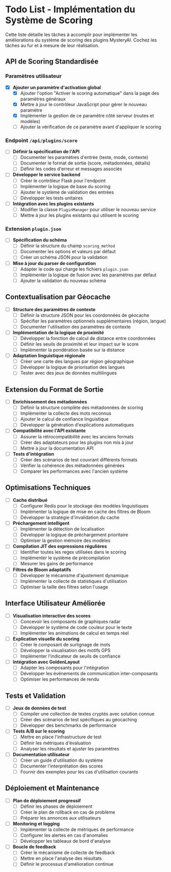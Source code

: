 # Todo List - Implémentation du Système de Scoring

Cette liste détaille les tâches à accomplir pour implémenter les améliorations du système de scoring des plugins MysteryAI. Cochez les tâches au fur et à mesure de leur réalisation.

## API de Scoring Standardisée

### Paramètres utilisateur

- [x] **Ajouter un paramètre d'activation global**
  - [x] Ajouter l'option "Activer le scoring automatique" dans la page des paramètres généraux
  - [x] Mettre à jour le contrôleur JavaScript pour gérer le nouveau paramètre
  - [x] Implémenter la gestion de ce paramètre côté serveur (routes et modèles)
  - [ ] Ajouter la vérification de ce paramètre avant d'appliquer le scoring

### Endpoint `/api/plugins/score`

- [ ] **Définir la spécification de l'API**
  - [ ] Documenter les paramètres d'entrée (texte, mode, contexte)
  - [ ] Documenter le format de sortie (score, métadonnées, détails)
  - [ ] Définir les codes d'erreur et messages associés

- [ ] **Développer le service backend**
  - [ ] Créer le contrôleur Flask pour l'endpoint
  - [ ] Implémenter la logique de base du scoring
  - [ ] Ajouter le système de validation des entrées
  - [ ] Développer les tests unitaires

- [ ] **Intégration avec les plugins existants**
  - [ ] Modifier la classe `PluginManager` pour utiliser le nouveau service
  - [ ] Mettre à jour les plugins existants qui utilisent le scoring

### Extension `plugin.json`

- [ ] **Spécification du schéma**
  - [ ] Définir la structure du champ `scoring_method`
  - [ ] Documenter les options et valeurs par défaut
  - [ ] Créer un schéma JSON pour la validation

- [ ] **Mise à jour du parser de configuration**
  - [ ] Adapter le code qui charge les fichiers `plugin.json`
  - [ ] Implémenter la logique de fusion avec les paramètres par défaut
  - [ ] Ajouter la validation du nouveau schéma

## Contextualisation par Géocache

- [ ] **Structure des paramètres de contexte**
  - [ ] Définir la structure JSON pour les coordonnées de géocache
  - [ ] Spécifier les paramètres optionnels supplémentaires (région, langue)
  - [ ] Documenter l'utilisation des paramètres de contexte

- [ ] **Implémentation de la logique de proximité**
  - [ ] Développer la fonction de calcul de distance entre coordonnées
  - [ ] Définir les seuils de proximité et leur impact sur le score
  - [ ] Implémenter la pondération basée sur la distance

- [ ] **Adaptation linguistique régionale**
  - [ ] Créer une carte des langues par région géographique
  - [ ] Développer la logique de priorisation des langues
  - [ ] Tester avec des jeux de données multilingues

## Extension du Format de Sortie

- [ ] **Enrichissement des métadonnées**
  - [ ] Définir la structure complète des métadonnées de scoring
  - [ ] Implémenter la collecte des mots reconnus
  - [ ] Ajouter le calcul de confiance linguistique
  - [ ] Développer la génération d'explications automatiques

- [ ] **Compatibilité avec l'API existante**
  - [ ] Assurer la rétrocompatibilité avec les anciens formats
  - [ ] Créer des adaptateurs pour les plugins non mis à jour
  - [ ] Mettre à jour la documentation API

- [ ] **Tests d'intégration**
  - [ ] Créer des scénarios de test couvrant différents formats
  - [ ] Vérifier la cohérence des métadonnées générées
  - [ ] Comparer les performances avec l'ancien système

## Optimisations Techniques

- [ ] **Cache distribué**
  - [ ] Configurer Redis pour le stockage des modèles linguistiques
  - [ ] Implémenter la logique de mise en cache des filtres de Bloom
  - [ ] Développer la stratégie d'invalidation du cache

- [ ] **Préchargement intelligent**
  - [ ] Implémenter la détection de localisation
  - [ ] Développer la logique de préchargement prioritaire
  - [ ] Optimiser la gestion mémoire des modèles

- [ ] **Compilation JIT des expressions régulières**
  - [ ] Identifier toutes les regex utilisées dans le scoring
  - [ ] Implémenter le système de précompilation
  - [ ] Mesurer les gains de performance

- [ ] **Filtres de Bloom adaptatifs**
  - [ ] Développer le mécanisme d'ajustement dynamique
  - [ ] Implémenter la collecte de statistiques d'utilisation
  - [ ] Optimiser la taille des filtres selon l'usage

## Interface Utilisateur Améliorée

- [ ] **Visualisation interactive des scores**
  - [ ] Concevoir les composants de graphiques radar
  - [ ] Développer le système de code couleur pour le texte
  - [ ] Implémenter les animations de calcul en temps réel

- [ ] **Explication visuelle du scoring**
  - [ ] Créer le composant de surlignage de mots
  - [ ] Développer la visualisation des motifs GPS
  - [ ] Implémenter l'indicateur de seuils de confiance

- [ ] **Intégration avec GoldenLayout**
  - [ ] Adapter les composants pour l'intégration
  - [ ] Développer les événements de communication inter-composants
  - [ ] Optimiser les performances de rendu

## Tests et Validation

- [ ] **Jeux de données de test**
  - [ ] Compiler une collection de textes cryptés avec solution connue
  - [ ] Créer des scénarios de test spécifiques au géocaching
  - [ ] Développer des benchmarks de performance

- [ ] **Tests A/B sur le scoring**
  - [ ] Mettre en place l'infrastructure de test
  - [ ] Définir les métriques d'évaluation
  - [ ] Analyser les résultats et ajuster les paramètres

- [ ] **Documentation utilisateur**
  - [ ] Créer un guide d'utilisation du système
  - [ ] Documenter l'interprétation des scores
  - [ ] Fournir des exemples pour les cas d'utilisation courants

## Déploiement et Maintenance

- [ ] **Plan de déploiement progressif**
  - [ ] Définir les phases de déploiement
  - [ ] Créer le plan de rollback en cas de problème
  - [ ] Préparer les annonces aux utilisateurs

- [ ] **Monitoring et logging**
  - [ ] Implémenter la collecte de métriques de performance
  - [ ] Configurer les alertes en cas d'anomalies
  - [ ] Développer les tableaux de bord d'analyse

- [ ] **Boucle de feedback**
  - [ ] Créer le mécanisme de collecte de feedback
  - [ ] Mettre en place l'analyse des résultats
  - [ ] Définir le processus d'amélioration continue 